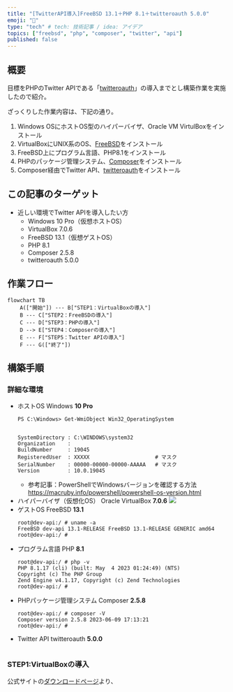 ```yaml
---
title: "[TwitterAPI導入]FreeBSD 13.1＋PHP 8.1＋twitteroauth 5.0.0"
emoji: "🙌"
type: "tech" # tech: 技術記事 / idea: アイデア
topics: ["freebsd", "php", "composer", "twitter", "api"]
published: false
---
```

## 概要
目標をPHPのTwitter APIである「[twitteroauth](https://twitteroauth.com/)」の導入までとし構築作業を実施したので紹介。

ざっくりした作業内容は、下記の通り。
1. Windows OSにホストOS型のハイパーバイザ、Oracle VM VirtulBoxをインストール
1. VirtualBoxにUNIX系のOS、[FreeBSD](https://ja.wikipedia.org/wiki/FreeBSD)をインストール
1. FreeBSD上にプログラム言語、PHP8.1をインストール
1. PHPのパッケージ管理システム、[Composer](https://ja.wikipedia.org/wiki/Composer)をインストール
1. Composer経由でTwitter API、[twitteroauth](https://twitteroauth.com/)をインストール
## この記事のターゲット
- 近しい環境でTwitter APIを導入したい方
    - Windows 10 Pro（仮想ホストOS）
    - VirtualBox 7.0.6
    - FreeBSD 13.1（仮想ゲストOS）
    - PHP 8.1
    - Composer 2.5.8
    - twitteroauth 5.0.0
## 作業フロー
```mermaid
flowchart TB
    A(["開始"]) --- B["STEP1：VirtualBoxの導入"]
    B --- C["STEP2：FreeBSDの導入"]
    C --- D["STEP3：PHPの導入"]
    D --> E["STEP4：Composerの導入"]
    E --- F["STEP5：Twitter APIの導入"]
    F --- G(["終了"])
```
## 構築手順
### 詳細な環境
- ホストOS
    Windows **10 Pro**
    ```powershell:Get-WmiObjectコマンド
    PS C:\Windows> Get-WmiObject Win32_OperatingSystem


    SystemDirectory : C:\WINDOWS\system32
    Organization    :
    BuildNumber     : 19045
    RegisteredUser  : XXXXX                     # マスク
    SerialNumber    : 00000-00000-00000-AAAAA   # マスク
    Version         : 10.0.19045
    ```
    - 参考記事：PowerShellでWindowsバージョンを確認する方法
        https://macruby.info/powershell/powershell-os-version.html
- ハイパーバイザ（仮想化OS）
    Oracle VirtualBox **7.0.6**
    ![](https://storage.googleapis.com/zenn-user-upload/d2a871322131-20230622.png)
- ゲストOS
    FreeBSD **13.1**
    ```command-line
    root@dev-api:/ # uname -a
    FreeBSD dev-api 13.1-RELEASE FreeBSD 13.1-RELEASE GENERIC amd64
    root@dev-api:/ # 
    ```
- プログラム言語
    PHP **8.1**
    ```command-line
    root@dev-api:/ # php -v
    PHP 8.1.17 (cli) (built: May  4 2023 01:24:49) (NTS)
    Copyright (c) The PHP Group
    Zend Engine v4.1.17, Copyright (c) Zend Technologies
    root@dev-api:/ #
    ```
- PHPパッケージ管理システム
    Composer **2.5.8**
    ```command-line
    root@dev-api:/ # composer -V
    Composer version 2.5.8 2023-06-09 17:13:21
    root@dev-api:/ #
    ```
- Twitter API
    twitteroauth **5.0.0**
    ```
    ```

### STEP1:VirtualBoxの導入
公式サイトの[ダウンロードページ](https://www.virtualbox.org/wiki/Downloads)より、
